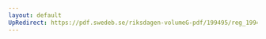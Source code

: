 ```yaml
---
layout: default
UpRedirect: https://pdf.swedeb.se/riksdagen-volumeG-pdf/199495/reg_199495/reg_199495_0129.pdf
---
```

